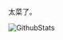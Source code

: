 太菜了。

<!---
Sakkana/Sakkana is a ✨ special ✨ repository because its `README.md` (this file) appears on your GitHub profile.
You can click the Preview link to take a look at your changes.
- 👋 Hi, I’m @Sakkana
- 👀 I’m interested in sleeping
- 🌱 I’m currently learning sleeping
- 💞️ I’m looking to collaborate on how to fall in sleep better
- 📫 Don't reach me whicling sleeping 
--->


![GithubStats](https://github-readme-stats.vercel.app/api?username=Sakkana&show_icons=true&theme=dark&count_private=true)
